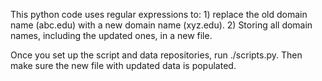 This python code uses regular expressions to: 
    1) replace the old domain name (abc.edu) with a new domain name (xyz.edu).
    2) Storing all domain names, including the updated ones, in a new file.
    
 Once you set up the script and data repositories, run ./scripts.py.
 Then make sure the new file with updated data is populated.
 
 
